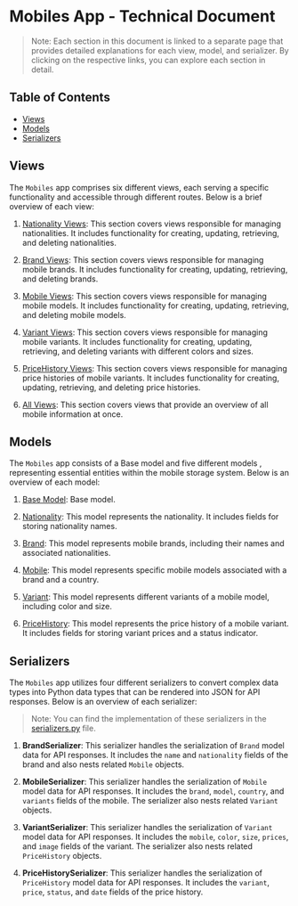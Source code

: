 # Mobiles App - Technical Document

> Note: Each section in this document is linked to a separate page that provides detailed explanations for each view,
> model, and serializer. By clicking on the respective links, you can explore each section in detail.

## Table of Contents

+ [Views](#views)
+ [Models](#models)
+ [Serializers](#serializers)

## Views

The `Mobiles` app comprises six different views, each serving a specific functionality and accessible through different
routes. Below is a brief overview of each view:

1. [Nationality Views](views/nationality.md): This section covers views responsible for managing nationalities. It
   includes functionality for creating, updating, retrieving, and deleting nationalities.

2. [Brand Views](views/brand.md): This section covers views responsible for managing mobile brands. It includes
   functionality for creating, updating, retrieving, and deleting brands.

3. [Mobile Views](views/mobile.md): This section covers views responsible for managing mobile models. It includes
   functionality for creating, updating, retrieving, and deleting mobile models.

4. [Variant Views](views/variant.md): This section covers views responsible for managing mobile variants. It includes
   functionality for creating, updating, retrieving, and deleting variants with different colors and sizes.

5. [PriceHistory Views](views/price.md): This section covers views responsible for managing price histories of mobile
   variants. It includes functionality for creating, updating, retrieving, and deleting price histories.

6. [All Views](views/all.md): This section covers views that provide an overview of all mobile information at once.

## Models

The `Mobiles` app consists of a Base model and five different models , representing essential entities within the mobile
storage system. Below is an overview of each model:

1. [Base Model](models/base.md): Base model.

2. [Nationality](models/nationality.md): This model represents the nationality. It includes fields for storing
   nationality names.

3. [Brand](models/brand.md): This model represents mobile brands, including their names and associated nationalities.

4. [Mobile](models/mobile.md): This model represents specific mobile models associated with a brand and a country.

5. [Variant](models/variant.md): This model represents different variants of a mobile model, including color and size.

6. [PriceHistory](models/price_history.md): This model represents the price history of a mobile variant. It includes
   fields for storing variant prices and a status indicator.

## Serializers

The `Mobiles` app utilizes four different serializers to convert complex data types into Python data types that can be
rendered into JSON for API responses. Below is an overview of each serializer:

> Note: You can find the implementation of these serializers in
> the [serializers.py](../../src/mobiles/serializers.py) file.

1. **BrandSerializer**: This serializer handles the serialization of `Brand` model data for API responses. It includes
   the `name` and `nationality` fields of the brand and also nests related `Mobile` objects.

2. **MobileSerializer**: This serializer handles the serialization of `Mobile` model data for API responses. It includes
   the `brand`, `model`, `country`, and `variants` fields of the mobile. The serializer also nests related `Variant`
   objects.

3. **VariantSerializer**: This serializer handles the serialization of `Variant` model data for API responses. It
   includes the `mobile`, `color`, `size`, `prices`, and `image` fields of the variant. The serializer also nests
   related `PriceHistory` objects.

4. **PriceHistorySerializer**: This serializer handles the serialization of `PriceHistory`
   model data for API responses. It includes the `variant`, `price`, `status`, and `date` fields of the price history.
